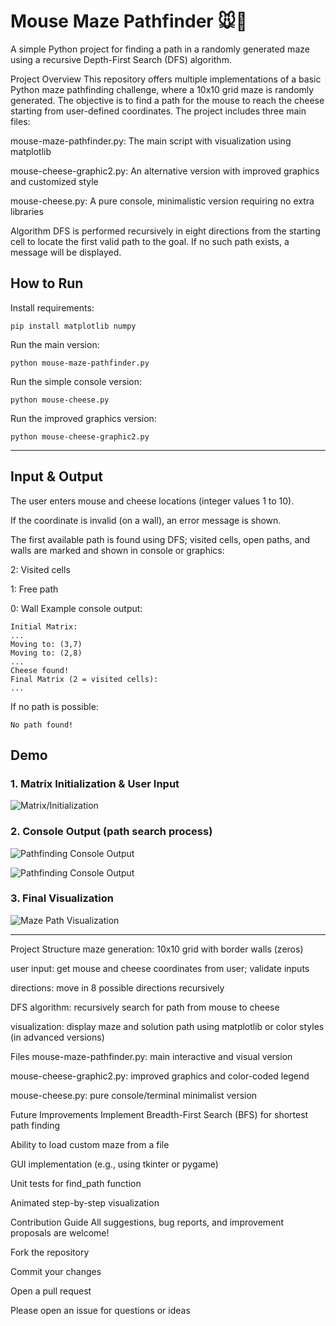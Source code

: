 # Mouse Maze Pathfinder 🐭🧀

A simple Python project for finding a path in a randomly generated maze using a recursive Depth-First Search (DFS) algorithm.

Project Overview
This repository offers multiple implementations of a basic Python maze pathfinding challenge, where a 10x10 grid maze is randomly generated. The objective is to find a path for the mouse to reach the cheese starting from user-defined coordinates. The project includes three main files:

mouse-maze-pathfinder.py: The main script with visualization using matplotlib

mouse-cheese-graphic2.py: An alternative version with improved graphics and customized style

mouse-cheese.py: A pure console, minimalistic version requiring no extra libraries

Algorithm
DFS is performed recursively in eight directions from the starting cell to locate the first valid path to the goal. If no such path exists, a message will be displayed.

## How to Run

Install requirements:

```
pip install matplotlib numpy
```

Run the main version:

```
python mouse-maze-pathfinder.py
```

Run the simple console version:

```
python mouse-cheese.py
```

Run the improved graphics version:

```
python mouse-cheese-graphic2.py
```

---

## Input & Output

The user enters mouse and cheese locations (integer values 1 to 10).

If the coordinate is invalid (on a wall), an error message is shown.

The first available path is found using DFS; visited cells, open paths, and walls are marked and shown in console or graphics:

2: Visited cells

1: Free path

0: Wall
Example console output:

```
Initial Matrix:
...
Moving to: (3,7)
Moving to: (2,8)
...
Cheese found!
Final Matrix (2 = visited cells):
...
```

If no path is possible:

```
No path found!
```

## Demo

### 1. Matrix Initialization & User Input

![Matrix/Initialization](images/input_and_maze_init.png)

### 2. Console Output (path search process)

![Pathfinding Console Output](images/pathfinding_result_console.png)

![Pathfinding Console Output](images/matrix_result_console.png)

### 3. Final Visualization

![Maze Path Visualization](images/maze_path_visualization.png)

---

Project Structure
maze generation: 10x10 grid with border walls (zeros)

user input: get mouse and cheese coordinates from user; validate inputs

directions: move in 8 possible directions recursively

DFS algorithm: recursively search for path from mouse to cheese

visualization: display maze and solution path using matplotlib or color styles (in advanced versions)

Files
mouse-maze-pathfinder.py: main interactive and visual version

mouse-cheese-graphic2.py: improved graphics and color-coded legend

mouse-cheese.py: pure console/terminal minimalist version

Future Improvements
Implement Breadth-First Search (BFS) for shortest path finding

Ability to load custom maze from a file

GUI implementation (e.g., using tkinter or pygame)

Unit tests for find_path function

Animated step-by-step visualization

Contribution Guide
All suggestions, bug reports, and improvement proposals are welcome!

Fork the repository

Commit your changes

Open a pull request

Please open an issue for questions or ideas
